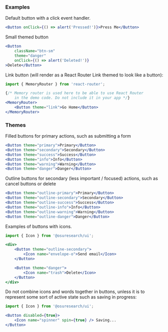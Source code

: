 
### Examples

Default button with a click event handler.

```jsx
<Button onClick={() => alert('Pressed!')}>Press Me</Button>
```

Small themed button

```jsx
<Button
    className="btn-sm"
    theme="danger"
    onClick={() => alert('Deleted!')}
>Delete</Button>
```

Link button (will render as a React Router Link themed to look like a button):

```jsx
import { MemoryRouter } from 'react-router';

{/* Memory router is used here to be able to use React Router
    in the demo code. Do not include it in your app */}
<MemoryRouter>
    <Button theme="link">Go Home</Button>
</MemoryRouter>
```

### Themes

Filled buttons for primary actions, such as submitting a form

```jsx
<Button theme="primary">Primary</Button>
<Button theme="secondary">Secondary</Button>
<Button theme="success">Success</Button>
<Button theme="info">Info</Button>
<Button theme="warning">Warning</Button>
<Button theme="danger">Danger</Button>
```

Outline buttons for secondary (less important / focused) actions, such as cancel buttons or delete

```jsx
<Button theme="outline-primary">Primary</Button>
<Button theme="outline-secondary">Secondary</Button>
<Button theme="outline-success">Success</Button>
<Button theme="outline-info">Info</Button>
<Button theme="outline-warning">Warning</Button>
<Button theme="outline-danger">Danger</Button>
```

Examples of buttons with icons.

```jsx
import { Icon } from '@osuresearch/ui';

<div>
    <Button theme="outline-secondary">
        <Icon name="envelope-o">Send email</Icon>
    </Button>

    <Button theme="danger">
        <Icon name="trash">Delete</Icon>
    </Button>
</div>
```

Do not combine icons and words together in buttons, unless it is to represent some sort of active state such as saving in progress:

```jsx
import { Icon } from '@osuresearch/ui';

<Button disabled={true}>
    <Icon name="spinner" spin={true} /> Saving...
</Button>
```

